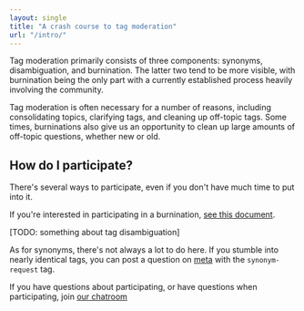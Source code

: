 ```yaml
---
layout: single
title: "A crash course to tag moderation"
url: "/intro/"
---
```


Tag moderation primarily consists of three components: synonyms, disambiguation, and burnination. The latter two tend to be more visible, with burnination being the only part with a currently established process heavily involving the community.

Tag moderation is often necessary for a number of reasons, including consolidating topics, clarifying tags, and cleaning up off-topic tags. Some times, burninations also give us an opportunity to clean up large amounts of off-topic questions, whether new or old.

## How do I participate?

There's several ways to participate, even if you don't have much time to put into it.

If you're interested in participating in a burnination, [see this document](burnination.html).

[TODO: something about tag disambiguation]

As for synonyms, there's not always a lot to do here. If you stumble into nearly identical tags, you can post a question on [meta](//meta.stackoverflow.com) with the `synonym-request` tag.

If you have questions about participating, or have questions when participating, join [our chatroom](https://chat.stackoverflow.com/rooms/244740)
